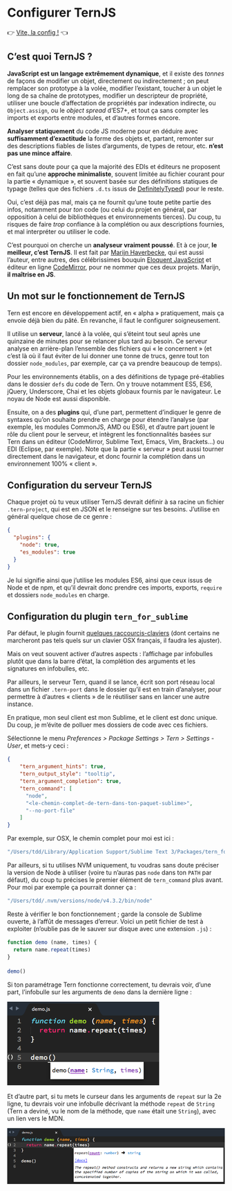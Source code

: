 # Configurer TernJS

:point_right: [Vite, la config !](#configuration-du-serveur-ternjs) :point_left:

## C’est quoi TernJS ?

**JavaScript est un langage extrêmement dynamique**, et il existe des *tonnes* de façons de modifier un objet, directement ou indirectement ; on peut remplacer son prototype à la volée, modifier l’existant, toucher à un objet le long de sa chaîne de prototypes, modifier un descripteur de propriété, utiliser une boucle d’affectation de propriétés par indexation indirecte, ou `Object.assign`, ou le *object spread* d’ES7+, et tout ça sans compter les imports et exports entre modules, et d’autres formes encore.

**Analyser statiquement** du code JS moderne pour en déduire avec **suffisamment d’exactitude** la forme des objets et, partant, remonter sur des descriptions fiables de listes d’arguments, de types de retour, etc. **n’est pas une mince affaire**.

C’est sans doute pour ça que la majorité des EDIs et éditeurs ne proposent en fait qu’une **approche minimaliste**, souvent limitée au fichier courant pour la partie « dynamique », et souvent basée sur des définitions statiques de typage (telles que des fichiers `.d.ts` issus de [DefinitelyTyped](http://definitelytyped.org/)) pour le reste.

Oui, c’est déjà pas mal, mais ça ne fournit qu’une toute petite partie des infos, notamment pour *ton* code (ou celui du projet en général, par opposition à celui de bibliothèques et environnements tierces).  Du coup, tu risques de faire *trop* confiance à la complétion ou aux descriptions fournies, et mal interpréter ou utiliser le code.

C’est pourquoi on cherche un **analyseur vraiment poussé**.  Et à ce jour, **le meilleur, c’est TernJS**.  Il est fait par [Marijn Haverbecke](https://marijnhaverbeke.nl/), qui est aussi l’auteur, entre autres, des célébrissimes bouquin [Eloquent JavaScript](http://eloquentjavascript.net/) et éditeur en ligne [CodeMirror](http://codemirror.net/), pour ne nommer que ces deux projets.  Marijn, **il maîtrise en JS**.

## Un mot sur le fonctionnement de TernJS

Tern est encore en développement actif, en « alpha » pratiquement, mais ça envoie déjà bien du pâté.  En revanche, il faut le configurer soigneusement.

Il utilise un **serveur**, lancé à la volée, qui s’éteint tout seul après une quinzaine de minutes pour se relancer plus tard au besoin.  Ce serveur analyse en arrière-plan l’ensemble des fichiers qui « le concernent » (et c’est là où il faut éviter de lui donner une tonne de trucs, genre tout ton dossier `node_modules`, par exemple, car ça va prendre beaucoup de temps).

Pour les environnements établis, on a des définitions de typage pré-établies dans le dossier `defs` du code de Tern.  On y trouve notamment ES5, ES6, jQuery, Underscore, Chai et les objets globaux fournis par le navigateur.  Le noyau de Node est aussi disponible.

Ensuite, on a des **plugins** qui, d’une part, permettent d’indiquer le genre de syntaxes qu’on souhaite prendre en charge pour étendre l’analyse (par exemple, les modules CommonJS, AMD ou ES6), et d’autre part jouent le rôle du client pour le serveur, et intègrent les fonctionnalités basées sur Tern dans un éditeur (CodeMirror, Sublime Text, Emacs, Vim, Brackets…) ou EDI (Eclipse, par exemple).  Note que la partie « serveur » peut aussi tourner directement dans le navigateur, et donc fournir la complétion dans un environnement 100% « client ».

## Configuration du serveur TernJS

Chaque projet où tu veux utiliser TernJS devrait définir à sa racine un fichier `.tern-project`, qui est en JSON et le renseigne sur tes besoins.  J’utilise en général quelque chose de ce genre :

```json
{
  "plugins": {
    "node": true,
    "es_modules": true
  }
}
```

Je lui signifie ainsi que j’utilise les modules ES6, ainsi que ceux issus de Node et de npm, et qu’il devrait donc prendre ces imports, exports, `require` et dossiers `node_modules` en charge.

## Configuration du plugin `tern_for_sublime`

Par défaut, le plugin fournit [quelques raccourcis-claviers](https://packagecontrol.io/packages/tern_for_sublime#readme) (dont certains ne marcheront pas tels quels sur un clavier OSX français, il faudra les ajuster).

Mais on veut souvent activer d’autres aspects : l’affichage par infobulles plutôt que dans la barre d’état, la complétion des arguments et les signatures en infobulles, etc.

Par ailleurs, le serveur Tern, quand il se lance, écrit son port réseau local dans un fichier `.tern-port` dans le dossier qu’il est en train d’analyser, pour permettre à d’autres « clients » de le réutiliser sans en lancer une autre instance.

En pratique, mon seul client est mon Sublime, et le client est donc unique. Du coup, je m’évite de polluer mes dossiers de code avec ces fichiers.

Sélectionne le menu *Preferences > Package Settings > Tern > Settings - User*, et mets-y ceci :

```json
{
    "tern_argument_hints": true,
    "tern_output_style": "tooltip",
    "tern_argument_completion": true,
    "tern_command": [
      "node",
      "<le-chemin-complet-de-tern-dans-ton-paquet-sublime>",
      "--no-port-file"
    ]
}
```

Par exemple, sur OSX, le chemin complet pour moi est ici :

```js
"/Users/tdd/Library/Application Support/Sublime Text 3/Packages/tern_for_sublime/node_modules/tern/bin/tern"
```

Par ailleurs, si tu utilises NVM uniquement, tu voudras sans doute préciser la version de Node à utiliser (voire tu n’auras pas `node` dans ton `PATH` par défaut), du coup tu précises le premier élément de `tern_command` plus avant.  Pour moi par exemple ça pourrait donner ça :

```js
"/Users/tdd/.nvm/versions/node/v4.3.2/bin/node"
```

Reste à vérifier le bon fonctionnement ; garde la console de Sublime ouverte, à l’affût de messages d’erreur.  Voici un petit fichier de test à exploiter (n’oublie pas de le sauver sur disque avec une extension `.js`) :

```js
function demo (name, times) {
  return name.repeat(times)
}

demo()
```

Si ton paramétrage Tern fonctionne correctement, tu devrais voir, d’une part, l’infobulle sur les arguments de `demo` dans la dernière ligne :

![Oh la jolie infobulle d’arguments…](../images/tern-argument-hints.png)

Et d’autre part, si tu mets le curseur dans les arguments de `repeat` sur la 2e ligne, tu devrais voir une infobulle décrivant la méthode `repeat` de `String` (Tern a deviné, vu le nom de la méthode, que `name` était une `String`), avec un lien vers le MDN.

![Oh la jolie infobulle de doc…](../images/tern-method-doc.png)
